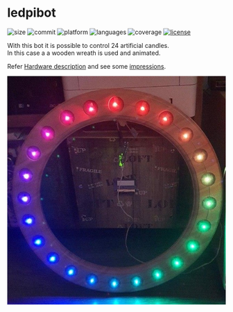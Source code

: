 # ledpibot 
![size](https://img.shields.io/github/repo-size/kaulketh/ledpibot.svg?color=blue) ![commit](https://img.shields.io/github/last-commit/kaulketh/ledpibot.svg?color=darkviolet) ![platform](https://img.shields.io/badge/platform-linux-blue.svg?color=yellow) ![languages](https://img.shields.io/github/languages/count/kaulketh/ledpibot.svg?color=yellowgreen) ![coverage](https://img.shields.io/github/languages/top/kaulketh/ledpibot.svg?color=darkgreen&style=flat) [![license](https://img.shields.io/github/license/kaulketh/ledpibot.svg?color=darkred)](https://unlicense.org/)

With this bot it is possible to control 24 artificial candles.<br>In this case a a wooden wreath is used and animated. 

Refer [Hardware description](./hardware/HARDWARE.md) and see some [impressions](hardware/media).

![wooden wreath](hardware/media/wreath.jpg)
